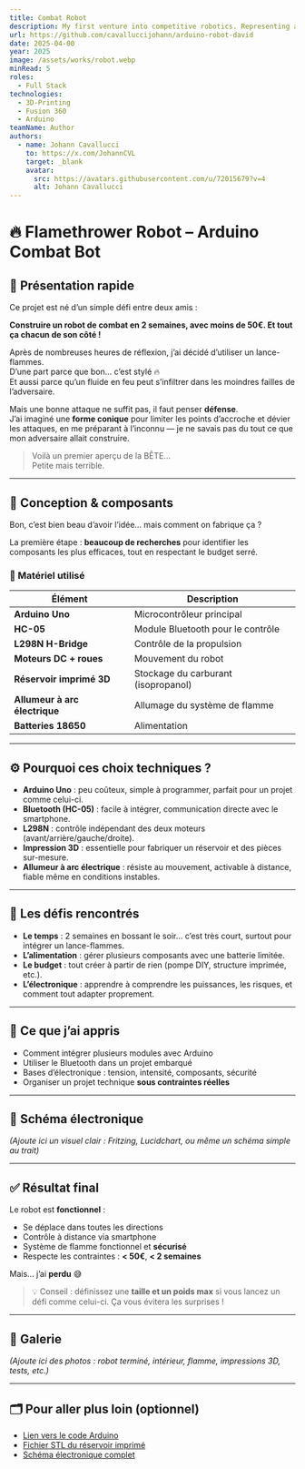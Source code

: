 ```yaml
---
title: Combat Robot
description: My first venture into competitive robotics. Representing a fusion of engineering challenges and competitive strategy.
url: https://github.com/cavalluccijohann/arduino-robot-david
date: 2025-04-00
year: 2025
image: /assets/works/robot.webp
minRead: 5
roles:
  - Full Stack
technologies:
  - 3D-Printing
  - Fusion 360
  - Arduino
teamName: Author
authors:
  - name: Johann Cavallucci
    to: https://x.com/JohannCVL
    target: _blank
    avatar:
      src: https://avatars.githubusercontent.com/u/72015679?v=4
      alt: Johann Cavallucci
---
```

# 🔥 Flamethrower Robot – Arduino Combat Bot

## 🤖 Présentation rapide

Ce projet est né d’un simple défi entre deux amis :

**Construire un robot de combat en 2 semaines, avec moins de 50€. Et tout ça chacun de son côté !**

Après de nombreuses heures de réflexion, j’ai décidé d’utiliser un lance-flammes.  
D’une part parce que bon… c’est stylé 🔥  
Et aussi parce qu’un fluide en feu peut s’infiltrer dans les moindres failles de l’adversaire.

Mais une bonne attaque ne suffit pas, il faut penser **défense**.  
J’ai imaginé une **forme conique** pour limiter les points d’accroche et dévier les attaques, en me préparant à l’inconnu — je ne savais pas du tout ce que mon adversaire allait construire.

> Voilà un premier aperçu de la BÊTE…  
> Petite mais terrible.

---

## 🧱 Conception & composants

Bon, c’est bien beau d’avoir l’idée… mais comment on fabrique ça ?

La première étape : **beaucoup de recherches** pour identifier les composants les plus efficaces, tout en respectant le budget serré.

### 🧩 Matériel utilisé

| Élément                     | Description                                 |
|----------------------------|---------------------------------------------|
| **Arduino Uno**            | Microcontrôleur principal                   |
| **HC-05**                  | Module Bluetooth pour le contrôle           |
| **L298N H-Bridge**         | Contrôle de la propulsion                   |
| **Moteurs DC + roues**     | Mouvement du robot                          |
| **Réservoir imprimé 3D**   | Stockage du carburant (isopropanol)         |
| **Allumeur à arc électrique** | Allumage du système de flamme           |
| **Batteries 18650**        | Alimentation                                |

---

## ⚙️ Pourquoi ces choix techniques ?

- **Arduino Uno** : peu coûteux, simple à programmer, parfait pour un projet comme celui-ci.
- **Bluetooth (HC-05)** : facile à intégrer, communication directe avec le smartphone.
- **L298N** : contrôle indépendant des deux moteurs (avant/arrière/gauche/droite).
- **Impression 3D** : essentielle pour fabriquer un réservoir et des pièces sur-mesure.
- **Allumeur à arc électrique** : résiste au mouvement, activable à distance, fiable même en conditions instables.

---

## 🚧 Les défis rencontrés

- **Le temps** : 2 semaines en bossant le soir… c’est très court, surtout pour intégrer un lance-flammes.
- **L’alimentation** : gérer plusieurs composants avec une batterie limitée.
- **Le budget** : tout créer à partir de rien (pompe DIY, structure imprimée, etc.).
- **L’électronique** : apprendre à comprendre les puissances, les risques, et comment tout adapter proprement.

---

## 🧠 Ce que j’ai appris

- Comment intégrer plusieurs modules avec Arduino
- Utiliser le Bluetooth dans un projet embarqué
- Bases d’électronique : tension, intensité, composants, sécurité
- Organiser un projet technique **sous contraintes réelles**

---

## 🔌 Schéma électronique

*(Ajoute ici un visuel clair : Fritzing, Lucidchart, ou même un schéma simple au trait)*

---

## ✅ Résultat final

Le robot est **fonctionnel** :

- Se déplace dans toutes les directions
- Contrôle à distance via smartphone
- Système de flamme fonctionnel et **sécurisé**
- Respecte les contraintes : **< 50€**, **< 2 semaines**

Mais… j’ai **perdu** 😅

> 💡 Conseil : définissez une **taille et un poids max** si vous lancez un défi comme celui-ci. Ça vous évitera les surprises !

---

## 📸 Galerie

*(Ajoute ici des photos : robot terminé, intérieur, flamme, impressions 3D, tests, etc.)*

---

## 🗂️ Pour aller plus loin (optionnel)

- [Lien vers le code Arduino](#)
- [Fichier STL du réservoir imprimé](#)
- [Schéma électronique complet](#)

